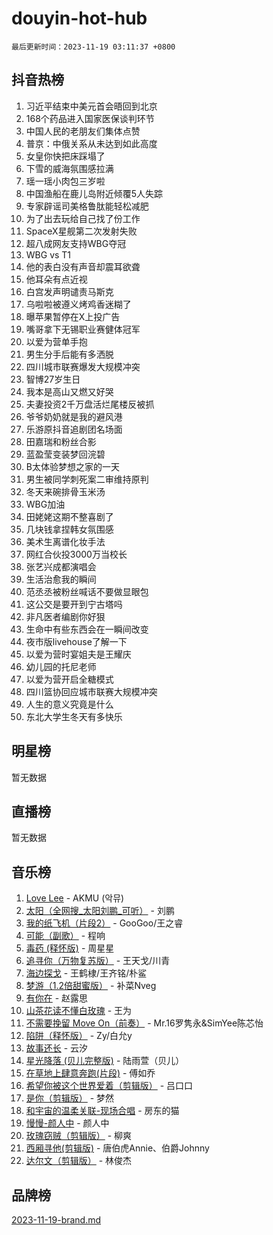 # douyin-hot-hub

`最后更新时间：2023-11-19 03:11:37 +0800`

## 抖音热榜

1. 习近平结束中美元首会晤回到北京
1. 168个药品进入国家医保谈判环节
1. 中国人民的老朋友们集体点赞
1. 普京：中俄关系从未达到如此高度
1. 女皇你快把床踩塌了
1. 下雪的威海氛围感拉满
1. 瑶一瑶小肉包三岁啦
1. 中国渔船在鹿儿岛附近倾覆5人失踪
1. 专家辟谣司美格鲁肽能轻松减肥
1. 为了出去玩给自己找了份工作
1. SpaceX星舰第二次发射失败
1. 超八成网友支持WBG夺冠
1. WBG vs T1
1. 他的表白没有声音却震耳欲聋
1. 他耳朵有点近视
1. 白宫发声明谴责马斯克
1. 乌啦啦被遵义烤鸡香迷糊了
1. 曝苹果暂停在X上投广告
1. 嘴哥拿下无锡职业赛健体冠军
1. 以爱为营单手抱
1. 男生分手后能有多洒脱
1. 四川城市联赛爆发大规模冲突
1. 智博27岁生日
1. 我本是高山又燃又好哭
1. 夫妻投资2千万盘活烂尾楼反被抓
1. 爷爷奶奶就是我的避风港
1. 乐游原抖音追剧团名场面
1. 田嘉瑞和粉丝合影
1. 蓝盈莹变装梦回浣碧
1. B太体验梦想之家的一天
1. 男生被同学刺死案二审维持原判
1. 冬天来碗排骨玉米汤
1. WBG加油
1. 田姥姥这期不整喜剧了
1. 几块钱拿捏韩女氛围感
1. 美术生离谱化妆手法
1. 网红合伙投3000万当校长
1. 张艺兴成都演唱会
1. 生活治愈我的瞬间
1. 范丞丞被粉丝喊话不要做显眼包
1. 这公交是要开到宁古塔吗
1. 非凡医者编剧你好狠
1. 生命中有些东西会在一瞬间改变
1. 夜市版livehouse了解一下
1. 以爱为营时宴姐夫是王耀庆
1. 幼儿园的托尼老师
1. 以爱为营开启全糖模式
1. 四川篮协回应城市联赛大规模冲突
1. 人生的意义究竟是什么
1. 东北大学生冬天有多快乐

## 明星榜

暂无数据

## 直播榜

暂无数据

## 音乐榜

1. [Love Lee](https://sf6-cdn-tos.douyinstatic.com/obj/tos-cn-ve-2774/o05GbkJGbCBTdDnMtB0fwOYgkeZp23vrWQDQBS) - AKMU (악뮤)
1. [太阳（全网搜_太阳刘鹏_可听）](https://sf6-cdn-tos.douyinstatic.com/obj/tos-cn-ve-2774/ogWbyIQnlBFImVbeDocRdCIYtBHlbJXgfZMvgz) - 刘鹏
1. [我的纸飞机（片段2）](https://sf3-cdn-tos.douyinstatic.com/obj/tos-cn-ve-2774/oM2ZrKcg2CD5AeRB2gkeXOFB1IxAGJdZPazYHf) - GooGoo/王之睿
1. [可能（副歌）](https://sf3-cdn-tos.douyinstatic.com/obj/tos-cn-ve-2774/cde1731888894259b333569393c2fb51) - 程响
1. [毒药 (释怀版)](https://sf3-cdn-tos.douyinstatic.com/obj/tos-cn-ve-2774/oYILMEAzspdZBIzy4frJNB8ZHPHWAhiwowd4Ad) - 周星星
1. [追寻你（万物复苏版）](https://sf6-cdn-tos.douyinstatic.com/obj/tos-cn-ve-2774/oYeAZJsbjIDit9APmBg8u6uDUQnHmoCf3gbo74) - 王天戈/川青
1. [海边探戈](https://sf6-cdn-tos.douyinstatic.com/obj/tos-cn-ve-2774/os9gE0VQCGqt6VQkZDyBBYvfSDY0QFe3vVmubn) - 王鹤棣/王齐铭/朴鲨
1. [梦游（1.2倍甜蜜版）](https://sf6-cdn-tos.douyinstatic.com/obj/tos-cn-ve-2774/o4gyAUm8hwufoEABmwVIiQtHsFuGzAEEWtNMzo) - 补菜Nveg
1. [有你在](https://sf3-cdn-tos.douyinstatic.com/obj/tos-cn-ve-2774/o8zImmNsI8B0yfAW5FKAB1oBhkMAlIrwsZEi1V) - 赵露思
1. [山茶花读不懂白玫瑰](https://sf6-cdn-tos.douyinstatic.com/obj/tos-cn-ve-2774/osfn8B7DktrRHEPJgPCfDbw7QDQEkwC16BxZg9) - 王为
1. [不需要挽留 Move On（前奏）](https://sf3-cdn-tos.douyinstatic.com/obj/tos-cn-ve-2774/ooCBhgCCkF4nExzQL9WZSUbitfA8IsDkgQIYhe) - Mr.16罗隽永&SimYee陈芯怡
1. [陷阱（释怀版）](https://sf3-cdn-tos.douyinstatic.com/obj/tos-cn-ve-2774/oE8C21LeZrzKLDFfQYgMzx4GAIHageG5IzayY7) - Zy/白允y
1. [故事还长](https://sf6-cdn-tos.douyinstatic.com/obj/tos-cn-ve-2774/30a26758c8594f0ab81ac675c33ee2c5) - 云汐
1. [星光降落 (贝儿完整版)](https://sf3-cdn-tos.douyinstatic.com/obj/tos-cn-ve-2774/okwB9hAwyAtsFFkFBzAX1hOOfQuIoMNs0W2Mwr) - 陆雨萱（贝儿）
1. [在草地上肆意奔跑(片段)](https://sf3-cdn-tos.douyinstatic.com/obj/tos-cn-ve-2774/8831d494742f45dabdfa8adb8b817259) - 傅如乔
1. [希望你被这个世界爱着（剪辑版）](https://sf6-cdn-tos.douyinstatic.com/obj/tos-cn-ve-2774/oo4H3BfEygN7l7bQaMBOZHCQ1eI4FqtED5skQ2) - 吕口口
1. [是你（剪辑版）](https://sf3-cdn-tos.douyinstatic.com/obj/tos-cn-ve-2774/46019dae783c4c969944217fe1cfafc4) - 梦然
1. [和宇宙的温柔关联-现场合唱](https://sf6-cdn-tos.douyinstatic.com/obj/tos-cn-ve-2774/o0hONGDYQBgk0e5bqDeQOonVmncA6tC2nBwZLT) - 房东的猫
1. [慢慢-颜人中](https://sf6-cdn-tos.douyinstatic.com/obj/tos-cn-ve-2774/ocjHNfBXdBxQNC8ZGAeoLMFTUgtBg8bkExunDC) - 颜人中
1. [玫瑰窃贼（剪辑版）](https://sf3-cdn-tos.douyinstatic.com/obj/tos-cn-ve-2774/oMqAsB3ixIhSWqAJOAwf3a0hU2zKJLBolQtFlI) - 柳爽
1. [西厢寻他(剪辑版)](https://sf3-cdn-tos.douyinstatic.com/obj/tos-cn-ve-2774/oUsAVfAQKlRNxEv5qxvIB8o5qmIWUcXbzJKJhw) - 唐伯虎Annie、伯爵Johnny
1. [达尔文（剪辑版）](https://sf6-cdn-tos.douyinstatic.com/obj/tos-cn-ve-2774/oQuPQQmEgnCeZsgKQ78VBZjNVtegzBGpoSbQPD) - 林俊杰

## 品牌榜

[2023-11-19-brand.md](2023-11-19-brand.md)
